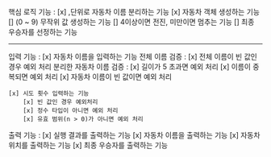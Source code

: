 핵심 로직 기능 :
    [x] ,단위로 자동차 이름 분리하는 기능
    [x] 자동차 객체 생성하는 기능
    [] (0 ~ 9) 무작위 값 생성하는 기능
    [] 4이상이면 전진, 미만이면 멈추는 기능
    [] 최종 우승자를 선정하는 기능

----------------------------------------

입력 기능 :
    [x] 자동차 이름을 입력하는 기능
        전체 이름 검증 :
        [x] 전체 이름이 빈 값인 경우 예외 처리
        분리한 자동차 이름 검증 :
            [x] 길이가 5 초과면 예외 처리
            [x] 이름이 중복되면 예외 처리
            [x] 자동차 이름이 빈 값이면 예외 처리

    [x] 시도 횟수 입력하는 기능
		[x] 빈 값인 경우 예외처리
		[x] 정수 타입이 아니면 예외 처리	
		[x] 유효 범위(n > 0)가 아니면 예외 처리


출력 기능 :
    [x] 실행 결과를 출력하는 기능
    [x] 자동차 이름을 출력하는 기능
    [x] 자동차 위치를 출력하는 기능
    [x] 최종 우승자를 출력하는 기능